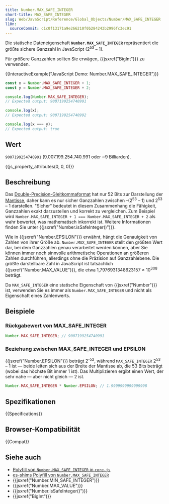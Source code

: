 ```yaml
---
title: Number.MAX_SAFE_INTEGER
short-title: MAX_SAFE_INTEGER
slug: Web/JavaScript/Reference/Global_Objects/Number/MAX_SAFE_INTEGER
l10n:
  sourceCommit: c1c0f13171a9e266210f0b284243b2996fc3ec91
---
```


Die statische Dateneigenschaft **`Number.MAX_SAFE_INTEGER`** repräsentiert die größte sichere Ganzzahl in JavaScript (2<sup>53</sup> – 1).

Für größere Ganzzahlen sollten Sie erwägen, {{jsxref("BigInt")}} zu verwenden.

{{InteractiveExample("JavaScript Demo: Number.MAX_SAFE_INTEGER")}}

```js interactive-example
const x = Number.MAX_SAFE_INTEGER + 1;
const y = Number.MAX_SAFE_INTEGER + 2;

console.log(Number.MAX_SAFE_INTEGER);
// Expected output: 9007199254740991

console.log(x);
// Expected output: 9007199254740992

console.log(x === y);
// Expected output: true
```

## Wert

`9007199254740991` (9.007.199.254.740.991 oder \~9 Billiarden).

{{js_property_attributes(0, 0, 0)}}

## Beschreibung

Das [Double-Precision-Gleitkommaformat](https://en.wikipedia.org/wiki/Double_precision_floating-point_format) hat nur 52 Bits zur Darstellung der [Mantisse](/de/docs/Web/JavaScript/Reference/Global_Objects/Number#number_encoding), daher kann es nur sicher Ganzzahlen zwischen -(2<sup>53</sup> – 1) und 2<sup>53</sup> – 1 darstellen. "Sicher" bedeutet in diesem Zusammenhang die Fähigkeit, Ganzzahlen exakt darzustellen und korrekt zu vergleichen. Zum Beispiel wird `Number.MAX_SAFE_INTEGER + 1 === Number.MAX_SAFE_INTEGER + 2` als wahr bewertet, was mathematisch inkorrekt ist. Weitere Informationen finden Sie unter {{jsxref("Number.isSafeInteger()")}}.

Wie in {{jsxref("Number.EPSILON")}} erwähnt, hängt die Genauigkeit von Zahlen von ihrer Größe ab. `Number.MAX_SAFE_INTEGER` stellt den größten Wert dar, bei dem Ganzzahlen genau verarbeitet werden können, aber Sie können immer noch sinnvolle arithmetische Operationen an größeren Zahlen durchführen, allerdings ohne die Präzision auf Ganzzahlebene. Die größte darstellbare Zahl in JavaScript ist tatsächlich {{jsxref("Number.MAX_VALUE")}}, die etwa 1,7976931348623157 × 10<sup>308</sup> beträgt.

Da `MAX_SAFE_INTEGER` eine statische Eigenschaft von {{jsxref("Number")}} ist, verwenden Sie es immer als `Number.MAX_SAFE_INTEGER` und nicht als Eigenschaft eines Zahlenwerts.

## Beispiele

### Rückgabewert von MAX_SAFE_INTEGER

```js
Number.MAX_SAFE_INTEGER; // 9007199254740991
```

### Beziehung zwischen MAX_SAFE_INTEGER und EPSILON

{{jsxref("Number.EPSILON")}} beträgt 2<sup>-52</sup>, während `MAX_SAFE_INTEGER` 2<sup>53</sup> – 1 ist — beide leiten sich aus der Breite der Mantisse ab, die 53 Bits beträgt (wobei das höchste Bit immer 1 ist). Das Multiplizieren ergibt einen Wert, der sehr nahe — aber nicht gleich — 2 ist.

```js
Number.MAX_SAFE_INTEGER * Number.EPSILON; // 1.9999999999999998
```

## Spezifikationen

{{Specifications}}

## Browser-Kompatibilität

{{Compat}}

## Siehe auch

- [Polyfill von `Number.MAX_SAFE_INTEGER` in `core-js`](https://github.com/zloirock/core-js#ecmascript-number)
- [es-shims Polyfill von `Number.MAX_SAFE_INTEGER`](https://www.npmjs.com/package/es-constants)
- {{jsxref("Number.MIN_SAFE_INTEGER")}}
- {{jsxref("Number.MAX_VALUE")}}
- {{jsxref("Number.isSafeInteger()")}}
- {{jsxref("BigInt")}}
